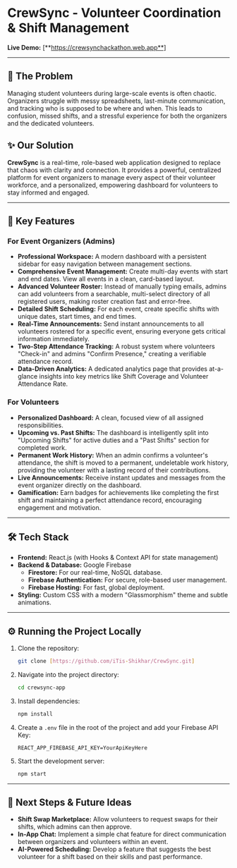 # CrewSync - Volunteer Coordination & Shift Management

**Live Demo:** [**https://crewsynchackathon.web.app**]

---

## 🚀 The Problem

Managing student volunteers during large-scale events is often chaotic. Organizers struggle with messy spreadsheets, last-minute communication, and tracking who is supposed to be where and when. This leads to confusion, missed shifts, and a stressful experience for both the organizers and the dedicated volunteers.

## ✨ Our Solution

**CrewSync** is a real-time, role-based web application designed to replace that chaos with clarity and connection. It provides a powerful, centralized platform for event organizers to manage every aspect of their volunteer workforce, and a personalized, empowering dashboard for volunteers to stay informed and engaged.

---

## 🔑 Key Features

### For Event Organizers (Admins)
* **Professional Workspace:** A modern dashboard with a persistent sidebar for easy navigation between management sections.
* **Comprehensive Event Management:** Create multi-day events with start and end dates. View all events in a clean, card-based layout.
* **Advanced Volunteer Roster:** Instead of manually typing emails, admins can add volunteers from a searchable, multi-select directory of all registered users, making roster creation fast and error-free.
* **Detailed Shift Scheduling:** For each event, create specific shifts with unique dates, start times, and end times.
* **Real-Time Announcements:** Send instant announcements to all volunteers rostered for a specific event, ensuring everyone gets critical information immediately.
* **Two-Step Attendance Tracking:** A robust system where volunteers "Check-in" and admins "Confirm Presence," creating a verifiable attendance record.
* **Data-Driven Analytics:** A dedicated analytics page that provides at-a-glance insights into key metrics like Shift Coverage and Volunteer Attendance Rate.

### For Volunteers
* **Personalized Dashboard:** A clean, focused view of all assigned responsibilities.
* **Upcoming vs. Past Shifts:** The dashboard is intelligently split into "Upcoming Shifts" for active duties and a "Past Shifts" section for completed work.
* **Permanent Work History:** When an admin confirms a volunteer's attendance, the shift is moved to a permanent, undeletable work history, providing the volunteer with a lasting record of their contributions.
* **Live Announcements:** Receive instant updates and messages from the event organizer directly on the dashboard.
* **Gamification:** Earn badges for achievements like completing the first shift and maintaining a perfect attendance record, encouraging engagement and motivation.

---

## 🛠️ Tech Stack

* **Frontend:** React.js (with Hooks & Context API for state management)
* **Backend & Database:** Google Firebase
    * **Firestore:** For our real-time, NoSQL database.
    * **Firebase Authentication:** For secure, role-based user management.
    * **Firebase Hosting:** For fast, global deployment.
* **Styling:** Custom CSS with a modern "Glassmorphism" theme and subtle animations.

---

## ⚙️ Running the Project Locally

1.  Clone the repository:
    ```bash
    git clone [https://github.com/iTis-Shikhar/CrewSync.git]
    ```
2.  Navigate into the project directory:
    ```bash
    cd crewsync-app
    ```
3.  Install dependencies:
    ```bash
    npm install
    ```
4.  Create a `.env` file in the root of the project and add your Firebase API Key:
    ```
    REACT_APP_FIREBASE_API_KEY=YourApiKeyHere
    ```
5.  Start the development server:
    ```bash
    npm start
    ```

---

## 🚀 Next Steps & Future Ideas

* **Shift Swap Marketplace:** Allow volunteers to request swaps for their shifts, which admins can then approve.
* **In-App Chat:** Implement a simple chat feature for direct communication between organizers and volunteers within an event.
* **AI-Powered Scheduling:** Develop a feature that suggests the best volunteer for a shift based on their skills and past performance.


